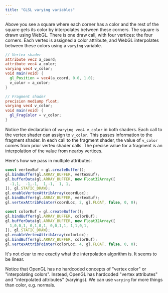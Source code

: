 ```yaml
---
title: "GLSL varying variables"
---
```


<canvas id="canv" width="200" height="200"></canvas>
<script id="vertex-shader" type="x-shader/x-vertex">
  attribute vec2 a_coord;
  attribute vec4 a_color;
  varying vec4 v_color;
  void main(void) {
    gl_Position = vec4(a_coord, 0.0, 1.0);
    v_color = a_color;
  }
</script>
<script id="fragment-shader" type="x-shader/x-fragment">
  precision mediump float;
  varying vec4 v_color;
  void main(void) {
    gl_FragColor = v_color;
  }
</script>
<script>
  const canvas = document.getElementById("canv");
  const gl = canvas.getContext('webgl');

  function createShader(ty, src) {
    const s = gl.createShader(ty);
    gl.shaderSource(s, src);
    gl.compileShader(s);
    if (!gl.getShaderParameter(s, gl.COMPILE_STATUS)) throw gl.getShaderInfoLog(s);
    return s;
  }
  const vertShader = createShader(gl.VERTEX_SHADER, document.getElementById("vertex-shader").innerText);
  const fragShader = createShader(gl.FRAGMENT_SHADER, document.getElementById("fragment-shader").innerText);
  const prog = gl.createProgram();
  gl.attachShader(prog, vertShader);
  gl.attachShader(prog, fragShader);
  gl.linkProgram(prog);

  const coordLoc = gl.getAttribLocation(prog, "a_coord");
  const colorLoc = gl.getAttribLocation(prog, "a_color");

  const vertexBuf = gl.createBuffer();
  gl.bindBuffer(gl.ARRAY_BUFFER, vertexBuf);
  gl.bufferData(gl.ARRAY_BUFFER, new Float32Array([
    -1,1,  -1,-1,  1,-1,  1, 1,
  ]), gl.STATIC_DRAW);
  gl.enableVertexAttribArray(coordLoc);
  gl.bindBuffer(gl.ARRAY_BUFFER, vertexBuf);
  gl.vertexAttribPointer(coordLoc, 2, gl.FLOAT, false, 0, 0);

  const colorBuf = gl.createBuffer();
  gl.bindBuffer(gl.ARRAY_BUFFER, colorBuf);
  gl.bufferData(gl.ARRAY_BUFFER, new Float32Array([
    1,0,0,1, 0,1,0,1, 0,0,1,1, 1,1,0,1,
  ]), gl.STATIC_DRAW);
  gl.enableVertexAttribArray(colorLoc);
  gl.bindBuffer(gl.ARRAY_BUFFER, colorBuf);
  gl.vertexAttribPointer(colorLoc, 4, gl.FLOAT, false, 0, 0);

  gl.useProgram(prog);
  gl.drawArrays(gl.TRIANGLE_FAN, 0, 4);
</script>

Above you see a square where each corner has a color
and the rest of the square gets its color by interpolates between these corners.
The square is drawn using WebGL.
There is one draw call, with four vertices: the four corners.
Each vertex is assigned a color attribute,
and WebGL interpolates between these colors using a `varying` variable.

```glsl
// Vertex shader
attribute vec2 a_coord;
attribute vec4 a_color;
varying vec4 v_color;
void main(void) {
  gl_Position = vec4(a_coord, 0.0, 1.0);
  v_color = a_color;
}
```

```glsl
// Fragment shader
precision mediump float;
varying vec4 v_color;
void main(void) {
  gl_FragColor = v_color;
}
```

Notice the declaration of `varying vec4 v_color` in both shaders.
Each call to the vertex shader can assign to `v_color`.
This passes information to the fragment shader.
In each call to the fragment shader,
the value of `v_color` comes from prior vertex shader calls.
The precise value for a fragment is an interpolation of the value from nearby vertices.

Here's how we pass in multiple attributes:

```js
const vertexBuf = gl.createBuffer();
gl.bindBuffer(gl.ARRAY_BUFFER, vertexBuf);
gl.bufferData(gl.ARRAY_BUFFER, new Float32Array([
  -1,1,  -1,-1,  1,-1,  1, 1,
]), gl.STATIC_DRAW);
gl.enableVertexAttribArray(coordLoc);
gl.bindBuffer(gl.ARRAY_BUFFER, vertexBuf);
gl.vertexAttribPointer(coordLoc, 2, gl.FLOAT, false, 0, 0);

const colorBuf = gl.createBuffer();
gl.bindBuffer(gl.ARRAY_BUFFER, colorBuf);
gl.bufferData(gl.ARRAY_BUFFER, new Float32Array([
  1,0,0,1, 0,1,0,1, 0,0,1,1, 1,1,0,1,
]), gl.STATIC_DRAW);
gl.enableVertexAttribArray(colorLoc);
gl.bindBuffer(gl.ARRAY_BUFFER, colorBuf);
gl.vertexAttribPointer(colorLoc, 4, gl.FLOAT, false, 0, 0);
```

It's not clear to me exactly what the interpolation algorithm is.
It seems to be linear.

Notice that OpenGL has no hardcoded concepts of "vertex color" or "interpolating colors".
Instead, OpenGL has hardcoded "vertex attributes" and "interpolated attributes" (varyings).
We can use `varying` for more things than color, e.g. normals.

